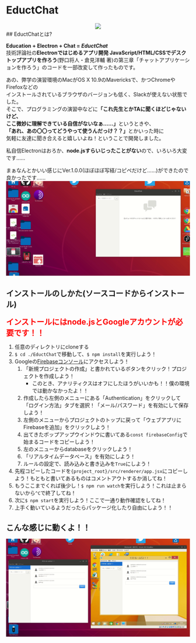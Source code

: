 # EductChat
<center>
<image src="img/ProjectImage.png">
</center>
## EductChatとは?

**Education + Electron + Chat = *EductChat***  
技術評論社の**Electronではじめるアプリ開発 JavaScript/HTML/CSSでデスクトップアプリを作ろう**(野口将人・倉見洋輔 著)の第三章「チャットアプリケーションを作ろう」のコードを一部改変して作ったものです。  


あの、弊学の演習環境のMacがOS X 10.9のMavericksで、かつChromeやFirefoxなどの  
インストールされているブラウザのバージョンも低く、Slackが使えない状態でした。  
そこで、プログラミングの演習中などに<strong>「これ先生とかTAに聞くほどじゃないけど、  
ここ微妙に理解できている自信がないなぁ……」</strong>というときや、  
<strong>「あれ、あの〇〇ってどうやって使うんだっけ？？」</strong>とかいった時に  
気軽に友達に聞き合えると嬉しいよね！ということで開発しました。

私自信Electronはおろか、**node.jsすらいじったことがない**ので、いろいろ大変です……

まぁなんとかいい感じにVer.1.0.0(ほぼほぼ写経/コピペだけど……)ができたので良かったです……
![デモ](GitHub_Image/リアルタイムデータベース.gif)

## インストールのしかた(ソースコードからインストール)
<snap style="font-size: 150%; color: #ff0000;">**インストールにはnode.jsとGoogleアカウントが必要です！！**</snap>  

1. 任意のディレクトリにcloneする
2. `$ cd ./EductChat`で移動して、`$ npm install`を実行しよう！
3. Googleの[Firebaseコンソール](https://console.firebase.google.com/)にアクセスしよう！
   1. 「新規プロジェクトの作成」と書かれているボタンをクリック！プロジェクトを作成しよう！
      - このとき、アナリティクスはオフにしたほうがいいかも！！僕の環境では動かなかったよ！！
   2. 作成したら左側のメニューにある「Authentication」をクリックして「ログイン方法」タブを選択！「メール/パスワード」を有効にして保存しよう！
   3. 左側のメニューからプロジェクトのトップに戻って「ウェブアプリにFirebaseを追加」をクリックしよう！
   4. 出てきたポップアップウインドウに書いてある`const firebaseConfig`で始まるコードをコピーしよう！
   5. 左のメニューからdatabaseをクリックしよう！
   6. 「リアルタイムデータベース」を有効にしよう！
   7. ルールの設定で、読み込みと書き込みを`True`にしよう！
4. 先程コピーしたコードを`{project_root}/src/renderer/app.jsx`にコピーしよう！もともと書いてあるものはコメントアウトするか消してね！
5. もうここまでくれば後少し！`$ npm run watch`を実行しよう！これは止まらないから`^C`で終了してね！
6. 次に`$ npm start`を実行しよう！ここで一通り動作確認をしてね！
7. 上手く動いているようだったらパッケージ化したり自由にしよう！！

## こんな感じに動くよ！！
![デモ](GitHub_Image/つかいかた.gif)
